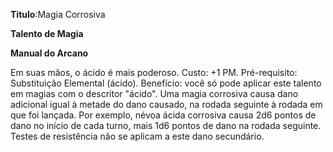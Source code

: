 **Titulo**:Magia Corrosiva

**Talento de Magia**

**Manual do Arcano**

 Em suas mãos, o ácido é mais poderoso. Custo: +1 PM. Pré-requisito: Substituição Elemental (ácido). Benefício: você só pode aplicar este talento em magias com o descritor "ácido". Uma magia corrosiva causa dano adicional igual à metade do dano causado, na rodada seguinte à rodada em que foi lançada. Por exemplo, névoa ácida corrosiva causa 2d6 pontos de dano no início de cada turno, mais 1d6 pontos de dano na rodada seguinte. Testes de resistência não se aplicam a este dano secundário.